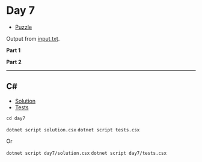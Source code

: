 # Day 7

- [Puzzle](PUZZLE.md)

Output from [input.txt](input.txt).
<!-- Output from [input.txt](day7/input.txt). -->

**Part 1**

> 

**Part 2**

> 

---

## C\#

- [Solution](solution.csx)
- [Tests](tests.csx)

`cd day7`

`dotnet script solution.csx`
`dotnet script tests.csx`

Or

`dotnet script day7/solution.csx`
`dotnet script day7/tests.csx`
